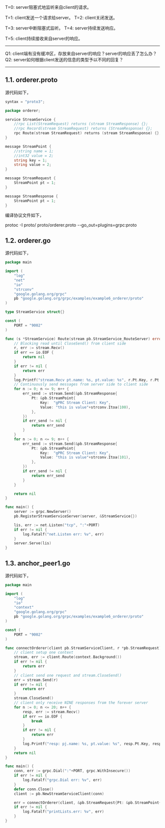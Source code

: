 T=0: server阻塞式地监听来自client的请求。

T=1: client发送一个请求给server。
T=2: client关闭发送。

T=3: server中断阻塞式监听。
T=4: server持续发送响应。

T=5: client持续接收来自server的响应。

--------------------------------------------------------------------------

Q1: client端有没有缓冲区，存放来自server的响应？server的响应丢了怎么办？
Q2: server如何根据client发送的信息的类型予以不同的回复？

--------------------------------------------------------------------------

## 1.1. orderer.proto

源代码如下，

```go
syntax = "proto3";

package orderer;

service StreamService {
    //rpc List(StreamRequest) returns (stream StreamResponse) {};
    //rpc Record(stream StreamRequest) returns (StreamResponse) {};
    rpc Route(stream StreamRequest) returns (stream StreamResponse) {};
}

message StreamPoint {
    //string name = 1;
    //int32 value = 2;
    string key = 1;
    string value = 2;
}

message StreamRequest {
    StreamPoint pt = 1;
}

message StreamResponse {
    StreamPoint pt = 1;
}
```

编译协议文件如下，

protoc -I proto/ proto/orderer.proto --go_out=plugins=grpc:proto




## 1.2. orderer.go

源代码如下，

```go
package main

import (
    "log"
    "net"
    "io"
    "strconv"
    "google.golang.org/grpc"
    pb "google.golang.org/grpc/examples/example6_orderer/proto"
)

type StreamService struct{}

const (
    PORT = "9002"
)

func (s *StreamService) Route(stream pb.StreamService_RouteServer) error {
    // Blocking read until CloseSend() from client side
    r, err := stream.Recv()
    if err == io.EOF {
        return nil
    }
    if err != nil {
        return err
    }
    log.Printf("stream.Recv pt.name: %s, pt.value: %s", r.Pt.Key, r.Pt.Value)
    // Continuously send messages from server side to client side 
    for n := 0; n <= 9; n++ {
        err_send := stream.Send(&pb.StreamResponse{
            Pt: &pb.StreamPoint{
                Key:  "gPRC Stream Client: Key",
                Value: "this is value"+strconv.Itoa(100),
            },
        })
        if err_send != nil {
            return err_send
        }
    }
    for n := 0; n <= 9; n++ {
        err_send := stream.Send(&pb.StreamResponse{
            Pt: &pb.StreamPoint{
                Key:  "gPRC Stream Client: Key",
                Value: "this is value"+strconv.Itoa(101),
            },
        })
        if err_send != nil {
            return err_send
        }
    }

    return nil
}

func main() {
    server := grpc.NewServer()
    pb.RegisterStreamServiceServer(server, &StreamService{})

    lis, err := net.Listen("tcp", ":"+PORT)
    if err != nil {
        log.Fatalf("net.Listen err: %v", err)
    }
    server.Serve(lis)
}
```

## 1.3. anchor_peer1.go

源代码如下，

```go
package main

import (
    "log"
    "io"
    "context"
    "google.golang.org/grpc"
    pb "google.golang.org/grpc/examples/example6_orderer/proto"
)

const (
    PORT = "9002"
)

func connectOrderer(client pb.StreamServiceClient, r *pb.StreamRequest) error {
    // client setup one context
    stream, err := client.Route(context.Background())
    if err != nil {
        return err
    }
    // client send one request and stream.CloseSend()
    err = stream.Send(r)
    if err != nil {
        return err
    }
    stream.CloseSend()
    // client only receive NINE responses from the forever server
    for n := 0; n <= 20; n++ {
        resp, err := stream.Recv()
        if err == io.EOF {
            break
        }
        if err != nil {
            return err
        }
        log.Printf("resp: pj.name: %s, pt.value: %s", resp.Pt.Key, resp.Pt.Value)
    }
    return nil
}

func main() {
    conn, err := grpc.Dial(":"+PORT, grpc.WithInsecure())
    if err != nil {
        log.Fatalf("grpc.Dial err: %v", err)
    }
    defer conn.Close()
    client := pb.NewStreamServiceClient(conn)

    err = connectOrderer(client, &pb.StreamRequest{Pt: &pb.StreamPoint{Key: "hello", Value: "world"}})
    if err != nil {
        log.Fatalf("printLists.err: %v", err)
    }
}
```